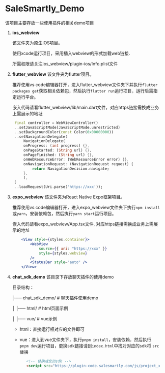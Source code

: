 # SaleSmartly_Demo

该项目主要存放一些使用插件的相关demo项目

1. **ios_webview**
   
   该文件夹为原生iOS项目。
   
   使用xcode运行项目，采用插入webview的形式加载web链接.
   
   所需权限请关注ios_webview/plugin-ios/Info.plist文件
3. **flutter_webview**
   该文件夹为flutter项目。
   
   推荐使用vs code编辑器打开，进入flutter_webview文件夹下并执行`flutter packages get`获取相关依赖包，然后执行`flutter run`运行项目，运行后需指定运行平台。
   
   嵌入代码请看flutter_webview/lib/main.dart文件，对应https链接需换成业务上需展示的地址
   
   ```dart
    final controller = WebViewController()
    ..setJavaScriptMode(JavaScriptMode.unrestricted)
    ..setBackgroundColor(const Color(0x00000000))
    ..setNavigationDelegate(
        NavigationDelegate(
        onProgress: (int progress) {},
        onPageStarted: (String url) {},
        onPageFinished: (String url) {},
        onWebResourceError: (WebResourceError error) {},
        onNavigationRequest: (NavigationRequest request) {
            return NavigationDecision.navigate;
        },
        ),
    )
    ..loadRequest(Uri.parse('https://xxx'));
   ```
5. **expo_webview**
   该文件夹为React Native Expo框架项目。
   
   推荐使用vs code编辑器打开，进入expo_webview文件夹下执行`npm install`或`yarn`，安装依赖包，然后执行`yarn start`运行项目。
   
   嵌入代码请看expo_webview/App.tsx文件, 对应https链接需换成业务上需展示的地址
   
   ```jsx
       <View style={styles.container}>
           <WebView
               source={{ uri: "https://xxx" }}
               style={styles.webview}
           />
           <StatusBar style="auto" />
       </View>
   ```
7. **chat_sdk_demo**
   该目录下存放聊天插件的使用demo
   
   目录结构：
   
    ├── chat_sdk_demo/     # 聊天插件使用demo
   
    │   ├── html/          # html页面示例
   
    │   ├── vue/           # vue示例
   
   - html：直接运行相对应的文件即可
   
   - vue：进入到vue文件夹下，执行`pnpm install`，安装依赖，然后执行`pnpm dev`运行项目，更换sdk链接请到`index.html`中找对对应的sdk将 `src`替换
     ```html
        <!-- 替换成您的sdk -->
        <script src="https://plugin-code.salesmartly.com/js/project_xxxxxxxxx.js"></script>
     ```
